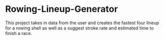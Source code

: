 # Rowing-Lineup-Generator
This project takes in data from the user and creates the fastest four lineup for a rowing shell as well as a suggest stroke rate and estimated time to finish a race.
